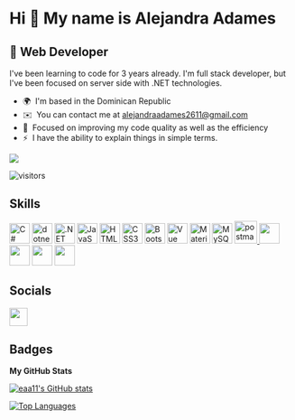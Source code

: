Hi 👋 My name is Alejandra Adames
=================================

🚀 Web Developer
----------------

I've been learning to code for 3 years already. I'm full stack developer, but I've been focused on server side with .NET technologies.

*   🌍  I'm based in the Dominican Republic
*   ✉️  You can contact me at [alejandraadames2611@gmail.com](mailto:alejandraadames2611@gmail.com)
*   🧠  Focused on improving my code quality as well as the efficiency
*   ⚡  I have the ability to explain things in simple terms. 

<a href="https://www.github.com/eaa11" target="_blank" rel="noreferrer"><img
src="https://img.shields.io/github/followers/eaa11?logo=github&style=for-the-badge&color=0891b2&labelColor=000000" /></a>

![visitors](https://visitor-badge.glitch.me/badge?page_id=eaa11&left_color=black&right_color=#66ccff)

## Skills
<p align="left">
                                <a href="https://docs.microsoft.com/en-us/dotnet/csharp/" target="_blank" rel="noreferrer"><img src="https://raw.githubusercontent.com/danielcranney/readme-generator/main/public/icons/skills/csharp-colored.svg" width="36" height="36" alt="C#" /></a>
                                <a hhref="https://cdn.jsdelivr.net/gh/devicons/devicon@v2.15.1/devicon.min.css" target="_blank" rel="stylesheet"><img src="https://cdn.jsdelivr.net/gh/devicons/devicon/icons/dotnetcore/dotnetcore-original.svg" width="36" height="36" alt="dotnet" /></a>
                                <a href="https://dotnet.microsoft.com/en-us/" target="_blank" rel="noreferrer"><img src="https://raw.githubusercontent.com/danielcranney/readme-generator/main/public/icons/skills/dot-net-colored.svg" width="36" height="36" alt=".NET" /></a>
                                <a href="https://developer.mozilla.org/en-US/docs/Web/JavaScript" target="_blank" rel="noreferrer"><img src="https://raw.githubusercontent.com/danielcranney/readme-generator/main/public/icons/skills/javascript-colored.svg" width="36" height="36" alt="JavaScript" /></a>
                                <a href="https://developer.mozilla.org/en-US/docs/Glossary/HTML5" target="_blank" rel="noreferrer"><img src="https://raw.githubusercontent.com/danielcranney/readme-generator/main/public/icons/skills/html5-colored.svg" width="36" height="36" alt="HTML5" /></a>
                                <a href="https://www.w3.org/TR/CSS/#css" target="_blank" rel="noreferrer"><img src="https://raw.githubusercontent.com/danielcranney/readme-generator/main/public/icons/skills/css3-colored.svg" width="36" height="36" alt="CSS3" /></a>
                                <a href="https://getbootstrap.com/" target="_blank" rel="noreferrer"><img src="https://raw.githubusercontent.com/danielcranney/readme-generator/main/public/icons/skills/bootstrap-colored.svg" width="36" height="36" alt="Bootstrap" /></a>
                                <a href="https://vuejs.org/" target="_blank" rel="noreferrer"><img src="https://raw.githubusercontent.com/danielcranney/readme-generator/main/public/icons/skills/vuejs-colored.svg" width="36" height="36" alt="Vue" /></a>
                                <a href="https://mui.com/" target="_blank" rel="noreferrer"><img src="https://raw.githubusercontent.com/danielcranney/readme-generator/main/public/icons/skills/materialui-colored.svg" width="36" height="36" alt="Material UI" /></a>
                                <a href="https://cdn.jsdelivr.net/gh/devicons/devicon@v2.15.1/devicon.min.css" target="_blank" rel="noreferrer"><img   src="https://cdn.jsdelivr.net/gh/devicons/devicon/icons/microsoftsqlserver/microsoftsqlserver-plain.svg"" width="36" height="36" alt="MySQL" /></a> 
                                <a href="https://postman.com" target="_blank"> <img src="https://www.vectorlogo.zone/logos/getpostman/getpostman-icon.svg" alt="postman" width="40" height="40"/> </a>
                                <a href="https://cdn.jsdelivr.net/gh/devicons/devicon@v2.15.1/devicon.min.css" target="_blank" rel="noreferrer"><img  src="https://cdn.jsdelivr.net/gh/devicons/devicon/icons/git/git-original.svg" width="36" height="36"  /></a> 
                                <a href="https://cdn.jsdelivr.net/gh/devicons/devicon@v2.15.1/devicon.min.css" target="_blank" rel="noreferrer"><img  src="https://cdn.jsdelivr.net/gh/devicons/devicon/icons/gitlab/gitlab-original-wordmark.svg" width="36" height="36" /></a> 
                                <a href="https://cdn.jsdelivr.net/gh/devicons/devicon@v2.15.1/devicon.min.css" target="_blank" rel="noreferrer"><img  src="https://cdn.jsdelivr.net/gh/devicons/devicon/icons/vscode/vscode-original.svg" width="36" height="36" /></a> 
                                <a href="https://cdn.jsdelivr.net/gh/devicons/devicon@v2.15.1/devicon.min.css" target="_blank" rel="noreferrer"><img  src="https://cdn.jsdelivr.net/gh/devicons/devicon/icons/visualstudio/visualstudio-plain.svg" width="36" height="36" /></a> 
</p>
    
    
## Socials
<p align="left"> <a href="https://www.linkedin.com/in/alejandra-adames" target="_blank" rel="noreferrer"><img src="https://raw.githubusercontent.com/danielcranney/readme-generator/main/public/icons/socials/linkedin.svg" width="32" height="32" /></a></p>
                                  
## Badges

<b>My GitHub Stats</b>

<a href="http://www.github.com/eaa11"><img src="https://github-readme-stats.vercel.app/api?username=eaa11&show_icons=true&hide=&count_private=true&title_color=0891b2&text_color=ffffff&icon_color=0891b2&bg_color=000000&hide_border=true&show_icons=true" alt="eaa11's GitHub stats" /></a>
                                  
<a href="https://github.com/eaa11" align="left"><img src="https://github-readme-stats.vercel.app/api/top-langs/?username=eaa11&langs_count=10&title_color=0891b2&text_color=ffffff&icon_color=0891b2&bg_color=000000&hide_border=true&locale=en&custom_title=Top%20%Languages" alt="Top Languages" /></a>
                                  

                
                                  

                                  

                              
                    
